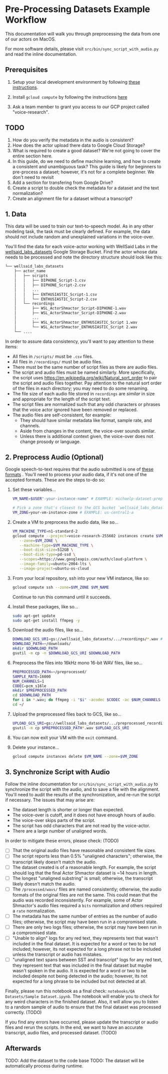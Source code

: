 # Pre-Processing Datasets Example Workflow

This documentation will walk you through preprocessing the data from one of our actors on MacOS.

For more software details, please visit `src/bin/sync_script_with_audio.py` and read the inline
documentation.

## Prerequisites

1. Setup your local development environment by following [these instructions](LOCAL_SETUP.md).

2. Install `gcloud compute` by following the instructions
   [here](https://cloud.google.com/compute/docs/gcloud-compute/)

3. Ask a team member to grant you access to our GCP project called "voice-research".

## TODO

1. How do you verify the metadata in the audio is consistent?
2. How does the actor upload there data to Google Cloud Storage?
3. What is required to create a good dataset? We're not going to cover the entire section here.
4. In this guide, do we need to define machine learning, and how to create a consistent and
    unambiguous task? This guide is likely for beginners to pre-process a dataset; however, it's not
    for a complete beginner. We don't need to revisit
6. Add a section for transfering from Google Drive?
7. Create a script to double check the metadata for a dataset and the text normalization?
8. Create an alignment file for a dataset without a transcript?

## 1. Data

This data will be used to train our text-to-speech model. As in any other modeling task, the task
must be clearly defined. For example, the data should not include random and unexplained variations
in the voice-over.

You'll find the data for each voice-actor working with WellSaid Labs in the
[wellsaid_labs_datasets](https://console.cloud.google.com/storage/browser/wellsaid_labs_datasets;tab=objects?project=voice-research-255602&prefix=)
Google Storage Bucket. Find the actor whose data needs to be processed and note the directory
structure should look like this:

```bash
└── wellsaid_labs_datasets
    ├── actor_name
    │   ├── scripts
    │   │   ├── DIPHONE_Script-1.csv
    │   │   ├── DIPHONE_Script-2.csv
    │   │   ...
    │   │   ├── ENTHUSIASTIC_Script-1.csv
    │   │   └── ENTHUSIASTIC_Script-2.csv
    │   └── recordings
    │       ├── WSL_ActorShmactor_Script-DIPHONE-1.wav
    │       ├── WSL_ActorShmactor_Script-DIPHONE-2.wav
    │       ...
    │       ├── WSL_ActorShmactor_ENTHUSIASTIC_Script 1.wav
    │       └── WSL_ActorShmactor_ENTHUSIASTIC_Script 2.wav
    └── ....
```

In order to assure data consistency, you'll want to pay attention to these items:

- All files in `/scripts/` must be `.csv` files.
- All files in `/recordings/` must be audio files.
- There must be the same number of script files as there are audio files.
- The script and audio files must be named similarly. More specifically, the script uses
  https://en.wikipedia.org/wiki/Natural_sort_order to pair the script and audio files together.
  Pay attention to the natural sort order of the files in each directory; you may need to do some
  renaming.
- The file size of each audio file stored in `recordings` are _similar_ in size and appropriate for
  the length of the script text.
- The script files are normalized such that any odd characters or phrases that the voice actor
  ignored have been removed or replaced.
- The audio files are self-consistent, for example:
  - They should have similar metadata like format, sample rate, and channels.
  - Aside from changes in the content, the voice-over sounds similar.
  - Unless there is additional context given, the voice-over does not change prosody or language.


## 2. Preprocess Audio (Optional)

Google speech-to-text requires that the audio submitted is one of
[these formats](https://cloud.google.com/speech-to-text/docs/reference/rest/v1p1beta1/RecognitionConfig#audioencoding)
. You'll need to process your audio data, if it's not one of the accepted formats. These are the
steps to-do so:

1. Set these variables...

   ```bash
   VM_NAME=$USER"-your-instance-name" # EXAMPLE: michaelp-dataset-preprocessing

   # Pick a zone that's closest to the GCS bucket `wellsaid_labs_datasets`.
   VM_ZONE=your-vm-instance-zone # EXAMPLE: us-central1-a
   ```

1. Create a VM to preprocess the audio data, like so...

   ```bash
   VM_MACHINE_TYPE=n1-standard-2
   gcloud compute --project=voice-research-255602 instances create $VM_NAME \
      --zone=$VM_ZONE \
      --machine-type=$VM_MACHINE_TYPE \
      --boot-disk-size=512GB \
      --boot-disk-type=pd-ssd \
      --scopes=https://www.googleapis.com/auth/cloud-platform \
      --image-family=ubuntu-2004-lts \
      --image-project=ubuntu-os-cloud
   ```

1. From your local repository, ssh into your new VM instance, like so:

   ```bash
   gcloud compute ssh --zone=$VM_ZONE $VM_NAME
   ```

   Continue to run this command until it succeeds.

1. Install these packages, like so...

   ```bash
   sudo apt-get update
   sudo apt-get install ffmpeg -y
   ```

1. Download the audio files, like so...

   ```bash
   DOWNLOAD_GCS_URI=gs://wellsaid_labs_datasets/.../recordings/*.wav # Example: gs://wellsaid_labs_datasets/hilary_noriega/recordings/*.wav
   DOWNLOAD_PATH=~/downloads/
   mkdir $DOWNLOAD_PATH
   gsutil -m cp -n $DOWNLOAD_GCS_URI $DOWNLOAD_PATH
   ```

1. Preprocess the files into 16kHz mono 16-bit WAV files, like so...

   ```bash
   PREPROCESSED_PATH=~/preprocessed/
   SAMPLE_RATE=16000
   NUM_CHANNELS=1
   CODEC=pcm_s16le
   mkdir $PREPROCESSED_PATH
   cd $DOWNLOAD_PATH
   for i in *.wav; do ffmpeg -i "$i" -acodec $CODEC -ac $NUM_CHANNELS -ar $SAMPLE_RATE "$PREPROCESSED_PATH${i%.*}.wav"; done;
   cd ~/
   ```

1. Upload the preprocessed files back to GCS, like so...

   ```bash
   UPLOAD_GCS_URI=gs://wellsaid_labs_datasets/.../preprocessed_recordings/ # Example: gs://wellsaid_labs_datasets/hilary_noriega/preprocessed_recordings/
   gsutil -m cp $PREPROCESSED_PATH*.wav $UPLOAD_GCS_URI
   ```

1. You can now exit your VM with the `exit` command.

1. Delete your instance...

    ```bash
    gcloud compute instances delete $VM_NAME --zone=$VM_ZONE
    ```

## 3. Synchronize Script with Audio

Follow the inline documentation for `src/bin/sync_script_with_audio.py` to synchronize the script
with the audio, and to save a file with the alignment. You'll need to audit the results of the
synchronization, and re-run the script if necessary. The issues that may arise are:

- The dataset length is shorter or longer than expected.
- The voice-over is cutoff, and it does not have enough hours of audio.
- The voice-over skips parts of the script.
- The script has odd characters that are not read by the voice-actor.
- There are a large number of unaligned words.

In order to mitigate these errors, please check: (TODO)

- [ ] That the original audio files have reasonable and consistent file sizes.
- [ ] The script reports less than 0.5% "unaligned characters"; otherwise, the transcript likely
      doesn't match the audio.
- [ ] The dataset created is of a reasonable length. For example, the script should log that
      the final Actor Shmactor dataset is ~14 hours in length.
- [ ] The longest "unaligned substring" is small; otherwise, the transcript likely doesn't match
      the audio.
- [ ] The `/processed/wavs/` files are named consistently; otherwise, the audio formats of the
      original files are not the same. This could mean that the audio was recorded inconsistently.
      For example, some of Actor Shmactor's audio files required a `bits` normalization and others
      required a `rate` normalization.
- [ ] The metadata has the same number of entries as the number of audio files; otherwise, the
      script may have been run in a compromised state.
- [ ] There are only two logs files; otherwise, the script may have been run in a compromised state.
- [ ] "Unable to align" logs for any red text, they represents text that wasn't included in the
      final dataset. It is expected for a word or two to be not included; however, its not
      expected for a long phrase not to be included unless the transcript or audio has mistakes.
- [ ] "unaligned text spans between SST and transcript" logs for any red text, they represent
      text that was included in the final dataset but maybe wasn't spoken in the audio. It is
      expected for a word or two to be included despite not being detected in the audio; however,
      its not expected for a long phrase to be included but not detected at all.

Finally, please run this notebook as a final check: `notebooks/QA Datasets/Sample Dataset.ipynb`.
The notebook will enable you to check for any weird characters in the finished dataset. Also, it
will allow you to listen to a random sample of audio to ensure that the final dataset was
processed correctly. (TODO)

If you find any errors have occurred, please update the transcript or audio files and rerun the
scripts. In the end, we want to have an accurate transcript, audio files, and processed dataset.
(TODO)

## Afterwards

TODO: Add the dataset to the code base
TODO: The dataset will be automatically process during runtime.
